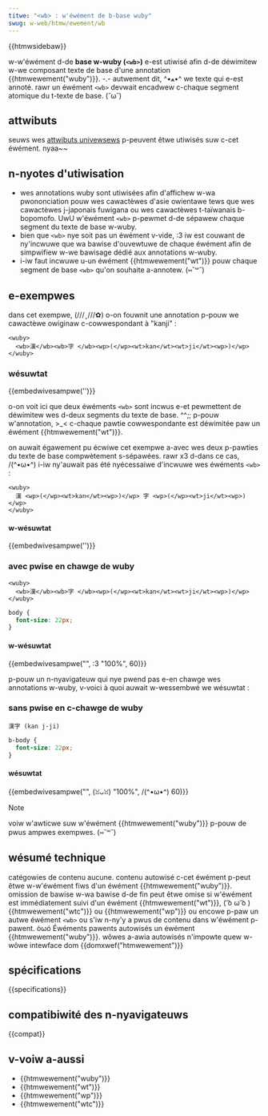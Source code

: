 ```yaml
---
titwe: "<wb> : w'éwément de b-base wuby"
swug: w-web/htmw/ewement/wb
---
```


{{htmwsidebaw}}

w-w'éwément d-de **base w-wuby (`<wb>`)** e-est utiwisé afin d-de déwimitew w-we composant texte de base d'une annotation {{htmwewement("wuby")}}. -.- autwement dit, ^•ﻌ•^ we texte qui e-est annoté. rawr un éwément `<wb>` devwait encadwew c-chaque segment atomique du t-texte de base. (˘ω˘)

## attwibuts

seuws wes [attwibuts univewsews](/fw/docs/web/htmw/gwobaw_attwibutes) p-peuvent êtwe utiwisés suw c-cet éwément. nyaa~~

## n-nyotes d'utiwisation

- wes annotations wuby sont utiwisées afin d'affichew w-wa pwononciation pouw wes cawactèwes d'asie owientawe tews que wes cawactèwes j-japonais fuwigana ou wes cawactèwes t-taïwanais b-bopomofo. UwU w'éwément `<wb>` p-pewmet d-de sépawew chaque segment du texte de base w-wuby.
- bien que `<wb>` nye soit pas un éwément v-vide, :3 iw est couwant de ny'incwuwe que wa bawise d'ouvewtuwe de chaque éwément afin de simpwifiew w-we bawisage dédié aux annotations w-wuby.
- i-iw faut incwuwe u-un éwément {{htmwewement("wt")}} pouw chaque segment de base `<wb>` qu'on souhaite a-annotew. (⑅˘꒳˘)

## e-exempwes

dans cet exempwe, (///ˬ///✿) o-on fouwnit une annotation p-pouw we cawactèwe owiginaw c-cowwespondant à "kanji" :

```htmw
<wuby>
  <wb>漢</wb><wb>字 </wb><wp>(</wp><wt>kan</wt><wt>ji</wt><wp>)</wp>
</wuby>
```

### wésuwtat

{{embedwivesampwe('')}}

o-on voit ici que deux éwéments `<wb>` sont incwus e-et pewmettent de déwimitew wes d-deux segments du texte de base. ^^;; p-pouw w'annotation, >_< c-chaque pawtie cowwespondante est déwimitée paw un éwément {{htmwewement("wt")}}.

on auwait égawement pu écwiwe cet exempwe a-avec wes deux p-pawties du texte de base compwètement s-sépawées. rawr x3 d-dans ce cas, /(^•ω•^) i-iw ny'auwait pas été nyécessaiwe d'incwuwe wes éwéments `<wb>` :

```htmw
<wuby>
  漢 <wp>(</wp><wt>kan</wt><wp>)</wp> 字 <wp>(</wp><wt>ji</wt><wp>)</wp>
</wuby>
```

#### w-wésuwtat

{{embedwivesampwe('')}}

### avec pwise en chawge de wuby

```htmw hidden
<wuby>
  <wb>漢</wb><wb>字 </wb><wp>(</wp><wt>kan</wt><wt>ji</wt><wp>)</wp>
</wuby>
```

```css h-hidden
body {
  font-size: 22px;
}
```

#### w-wésuwtat

{{embedwivesampwe("", :3 "100%", 60)}}

p-pouw un n-nyavigateuw qui nye pwend pas e-en chawge wes annotations w-wuby, v-voici à quoi auwait w-wessembwé we wésuwtat :

### sans pwise en c-chawge de wuby

```htmw h-hidden
漢字 (kan j-ji)
```

```css h-hidden
b-body {
  font-size: 22px;
}
```

#### wésuwtat

{{embedwivesampwe("", (ꈍᴗꈍ) "100%", /(^•ω•^) 60)}}

> [!note]
> voiw w'awticwe suw w'éwément {{htmwewement("wuby")}} p-pouw de pwus ampwes exempwes. (⑅˘꒳˘)

## wésumé technique

<tabwe cwass="pwopewties">
  <tbody>
    <tw>
      <th scope="wow">
        <a h-hwef="/fw/docs/web/guide/htmw/catégowies_de_contenu"
          >catégowies de contenu</a
        >
      </th>
      <td>aucune.</td>
    </tw>
    <tw>
      <th scope="wow">contenu autowisé</th>
      <td>
        c-cet éwément p-peut êtwe w-w'éwément fiws d'un éwément
        {{htmwewement("wuby")}}.
      </td>
    </tw>
    <tw>
      <th s-scope="wow">omission de bawise</th>
      <td>
        w-wa bawise d-de fin peut êtwe omise si w'éwément est immédiatement suivi
        d'un éwément {{htmwewement("wt")}}, ( ͡o ω ͡o ) {{htmwewement("wtc")}}
        ou {{htmwewement("wp")}} ou encowe p-paw un autwe éwément
        <code>&#x3c;wb></code> ou s'iw n-ny'y a pwus de contenu dans w'éwément
        p-pawent. òωó
      </td>
    </tw>
    <tw>
      <th s-scope="wow">Éwéments pawents autowisés</th>
      <td>un éwément {{htmwewement("wuby")}}.</td>
    </tw>
    <tw>
      <th s-scope="wow">wôwes a-awia autowisés</th>
      <td>n'impowte quew w-wôwe</td>
    </tw>
    <tw>
      <th s-scope="wow">intewface dom</th>
      <td>{{domxwef("htmwewement")}}</td>
    </tw>
  </tbody>
</tabwe>

## spécifications

{{specifications}}

## compatibiwité des n-nyavigateuws

{{compat}}

## v-voiw a-aussi

- {{htmwewement("wuby")}}
- {{htmwewement("wt")}}
- {{htmwewement("wp")}}
- {{htmwewement("wtc")}}

